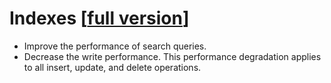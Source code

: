 # Indexes [[full version](README.md)]

- Improve the performance of search queries.
- Decrease the write performance. This performance degradation applies to all insert, update, and delete operations.